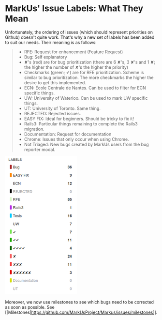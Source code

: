 MarkUs' Issue Labels: What They Mean
====================================

Unfortunately, the ordering of issues (which should represent priorities on Github) doesn't quite work. That's why a new set of labels has been added to suit our needs. Their meaning is as follows:

> -   RFE: Request for enhancement (Feature Request)
> -   Bug: Self explanatory
> -   ✘'s (red) are for bug prioritization (there are 6 ✘'s, 3 ✘'s and 1 ✘; the higher the number of ✘'s the higher the priority)
> -   Checkmarks (green; ✔) are for RFE prioritization. Scheme is similar to bug prioritization. The more checkmarks the higher the desire to get this implemented.
> -   ECN: École Centrale de Nantes. Can be used to filter for ECN specific things.
> -   UW: University of Waterloo. Can be used to mark UW specific things.
> -   UT: University of Toronto. Same thing.
> -   REJECTED: Rejected issues.
> -   EASY FIX: Ideal for beginners. Should be tricky to fix it!
> -   Rails3: Particular things remaining to complete the Rails3 migration.
> -   Documentation: Request for documentation
> -   Chrome: Issues that only occur when using Chrome.
> -   Not Triaged: New bugs created by MarkUs users from the bug reporter modal.

![Labels](images/Labels.png "Labels colors on GitHub.")

Moreover, we now use milestones to see which bugs need to be corrected as soon as possible. See [[Milestones|https://github.com/MarkUsProject/Markus/issues/milestones]].